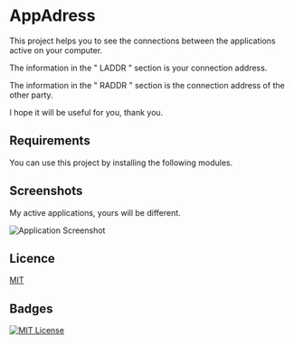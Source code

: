 # AppAdress

This project helps you to see the connections between the applications active on your computer. 


The information in the " LADDR " section is your connection address.

The information in the " RADDR " section is the connection address of the other party.

I hope it will be useful for you, thank you.
  
## Requirements

You can use this project by installing the following modules.

## Screenshots

My active applications, yours will be different.

![Application Screenshot](https://cdn.discordapp.com/attachments/1122624935664300143/1154148104254275605/image.png)

## Licence

[MIT](https://choosealicense.com/licenses/mit/)
  
## Badges

[![MIT License](https://img.shields.io/badge/License-MIT-green.svg)](https://choosealicense.com/licenses/mit/)
